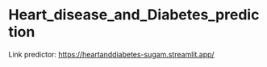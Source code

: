 # Heart_disease_and_Diabetes_prediction
Link predictor: https://heartanddiabetes-sugam.streamlit.app/
